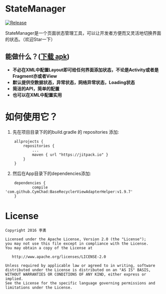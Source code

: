 # StateManager

[![Release](https://jitpack.io/v/leguang/StateManager.svg)](https://jitpack.io/#leguang/StateManager)

StateManager是一个页面状态管理工具，可以让开发者方便而又灵活地切换界面的状态。（欢迎Star一下）
## 能做什么？([下载 apk]( ))
- **不必在XML中配置Layout即可给任何界面添加状态，不论是Activity或者是Fragment亦或者View**
- **默认提供空数据状态，异常状态，网络异常状态，Loading状态**
- **简洁的API，简单的配置**
- **也可以在XML中配置实用**

# 如何使用它？

1. 先在项目目录下的的build.gradle 的 repositories 添加:
```
	allprojects {
		repositories {
			...
			maven { url "https://jitpack.io" }
		}
	}
```

2. 然后在App目录下的dependencies添加:
```
	dependencies {
	        compile 'com.github.CymChad:BaseRecyclerViewAdapterHelper:v1.9.7'
	}
```
   

# License

```
Copyright 2016 李勇

Licensed under the Apache License, Version 2.0 (the "License");
you may not use this file except in compliance with the License.
You may obtain a copy of the License at

   http://www.apache.org/licenses/LICENSE-2.0

Unless required by applicable law or agreed to in writing, software
distributed under the License is distributed on an "AS IS" BASIS,
WITHOUT WARRANTIES OR CONDITIONS OF ANY KIND, either express or implied.
See the License for the specific language governing permissions and
limitations under the License.

```